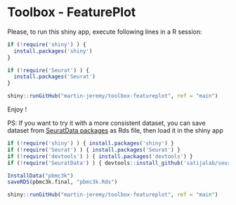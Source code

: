 # Toolbox - FeaturePlot

Please, to run this shiny app, execute following lines in a R session:

```R
if (!require('shiny') ) {
  install.packages('shiny')
}

if (!require('Seurat') ) {
  install.packages('Seurat')
}

shiny::runGitHub("martin-jeremy/toolbox-featureplot", ref = "main")
```

Enjoy !

PS: If you want to try it with a more consistent dataset, you can save dataset from [SeuratData packages]() as Rds file, then load it in the shiny app

```R
if (!require('shiny') ) { install.packages('shiny') }
if (!require('Seurat') ) { install.packages('Seurat') }
if (!require('devtools') ) { install.packages('devtools') }
if (!require('SeuratData') ) { devtools::install_github('satijalab/seurat-data') }

InstallData("pbmc3k")
saveRDS(pbmc3k.final, "pbmc3k.Rds")

shiny::runGitHub("martin-jeremy/toolbox-featureplot", ref = "main")
```
